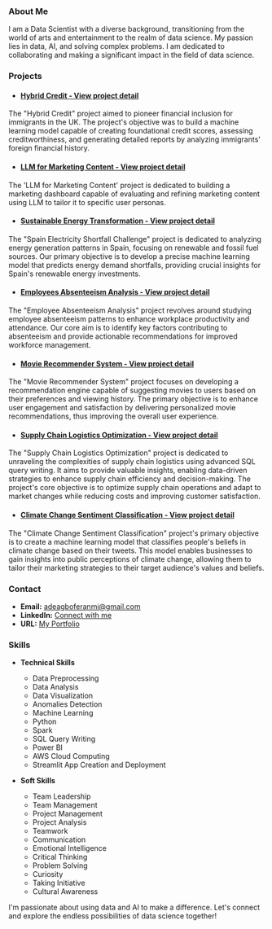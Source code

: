 ### About Me

I am a Data Scientist with a diverse background, transitioning from the world of arts and entertainment to the realm of data science. My passion lies in data, AI, and solving complex problems. I am dedicated to collaborating and making a significant impact in the field of data science.

### Projects

- #### [Hybrid Credit - View project detail](https://github.com/feranmiabiodun/Hybrid-Credit)

The "Hybrid Credit" project aimed to pioneer financial inclusion for immigrants in the UK. The project's objective was to build a machine learning model capable of creating foundational credit scores, assessing creditworthiness, and generating detailed reports by analyzing immigrants' foreign financial history.

- #### [LLM for Marketing Content - View project detail](https://github.com/feranmiabiodun/LLM-for-Marketing-Campaign)

The 'LLM for Marketing Content' project is dedicated to building a marketing dashboard capable of evaluating and refining marketing content using LLM to tailor it to specific user personas.

- #### [Sustainable Energy Transformation - View project detail](https://feranmiabiodun.github.io/Energy-Transformation/)

The "Spain Electricity Shortfall Challenge" project is dedicated to analyzing energy generation patterns in Spain, focusing on renewable and fossil fuel sources. Our primary objective is to develop a precise machine learning model that predicts energy demand shortfalls, providing crucial insights for Spain's renewable energy investments.

- #### [Employees Absenteeism Analysis - View project detail](https://feranmiabiodun.github.io/Absenteeism-Analysis/)

The "Employee Absenteeism Analysis" project revolves around studying employee absenteeism patterns to enhance workplace productivity and attendance. Our core aim is to identify key factors contributing to absenteeism and provide actionable recommendations for improved workforce management.

- #### [Movie Recommender System - View project detail](https://feranmiabiodun.github.io/Movie-Recommender/)

The "Movie Recommender System" project focuses on developing a recommendation engine capable of suggesting movies to users based on their preferences and viewing history. The primary objective is to enhance user engagement and satisfaction by delivering personalized movie recommendations, thus improving the overall user experience.

- #### [Supply Chain Logistics Optimization - View project detail](https://feranmiabiodun.github.io/Logistics-Optimization/) 

The "Supply Chain Logistics Optimization" project is dedicated to unraveling the complexities of supply chain logistics using advanced SQL query writing. It aims to provide valuable insights, enabling data-driven strategies to enhance supply chain efficiency and decision-making. The project's core objective is to optimize supply chain operations and adapt to market changes while reducing costs and improving customer satisfaction.

- #### [Climate Change Sentiment Classification - View project detail](https://feranmiabiodun.github.io/Climate-Change/)

The "Climate Change Sentiment Classification" project's primary objective is to create a machine learning model that classifies people's beliefs in climate change based on their tweets. This model enables businesses to gain insights into public perceptions of climate change, allowing them to tailor their marketing strategies to their target audience's values and beliefs.

### Contact

- **Email:** [adeagboferanmi@gmail.com](mailto:adeagboferanmi@gmail.com)
- **LinkedIn:** [Connect with me](https://www.linkedin.com/in/abiodun-oluwaferanmi-adeagbo/)
- **URL:** [My Portfolio](https://feranmiabiodun.github.io)

### Skills
- **Technical Skills**
  - Data Preprocessing
  - Data Analysis
  - Data Visualization
  - Anomalies Detection
  - Machine Learning
  - Python
  - Spark
  - SQL Query Writing
  - Power BI
  - AWS Cloud Computing
  - Streamlit App Creation and Deployment
    
- **Soft Skills**
  - Team Leadership
  - Team Management
  - Project Management
  - Project Analysis
  - Teamwork
  - Communication
  - Emotional Intelligence
  - Critical Thinking
  - Problem Solving
  - Curiosity
  - Taking Initiative
  - Cultural Awareness

I'm passionate about using data and AI to make a difference. Let's connect and explore the endless possibilities of data science together!
